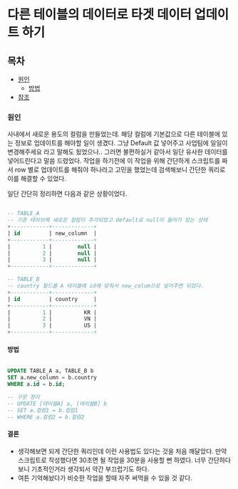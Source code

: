# 다른 테이블의 데이터로 타겟 데이터 업데이트 하기

## 목차

- [원인](#원인)
  - [방법](#방법)
- [참조](#참조)

### 원인

사내에서 새로운 용도의 컬럼을 만들었는데. 해당 컬럼에 기본값으로 다른 테이블에 있는 정보로 업데이트를 해야할 일이 생겼다.
그냥 Default 값 넣어주고 사업팀에 일일이 변경해주세요 라고 말해도 됬었으나.. 그러면 불편하실거 같아서 일단 유사한 데이터를 넣어드린다고 말씀 드렸었다. 작업을 하기전에 이 작업을 위해 간단하게 스크립트를 짜서 row 별로 업데이트를 해줘야 하나라고 고민을 했었는데 검색해보니 간단한 쿼리로 이를 해결할 수 있었다.

일단 간단히 정리하면 다음과 같은 상황이었다.

``` sql

-- TABLE_A
-- 기존 테이브에 새로운 컬럼이 추가되었고 default로 null이 들어가 있는 상태
+------------+-------------+
| id         | new_column  |
+------------+-------------+
|          1 |        null |
|          2 |        null |
|          3 |        null |
+------------+-------------+

-- TABLE_B
-- country 필드를 A 테이블에 id에 맞춰서 new_colum으로 넣어주면 되었다.
+------------+-------------+
| id         | country     |
+------------+-------------+
|          1 |          KR |
|          2 |          VN |
|          3 |          US |
+------------+-------------+

```

#### 방법

``` sql

UPDATE TABLE_A a, TABLE_B b
SET a.new_column = b.country
WHERE a.id = b.id;

-- 구문 정리
-- UPDATE [테이블A] a, [테이블B] b
-- SET a.컬럼1 = b.컬럼1
-- WHERE a.컬럼2 = b.컬럼2
```

#### 결론

- 생각해보면 되게 간단한 쿼리인데 이런 사용법도 있다는 것을 처음 깨달았다. 만약 스크립트로 작성했다면 30초면 될 작업을 30분을 사용할 뻔 하였다. 너무 간단하다보니 기초적인거라 생각되서 약간 부끄럽기도 하다.
- 여튼 기억해놨다가 비슷한 작업을 할때 자주 써먹을 수 있을 것 같다.
